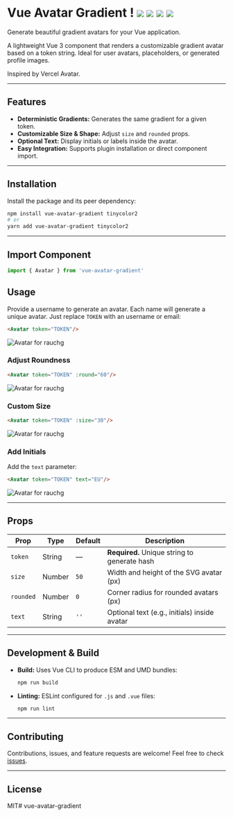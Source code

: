 # Vue Avatar Gradient ! [](https://avatar.vercel.sh/rauchg?size=20) ![](https://avatar.vercel.sh/leerob?size=20) ![](https://avatar.vercel.sh/vercel?size=20) ![](https://avatar.vercel.sh/party?size=20) ![](https://avatar.vercel.sh/edge?size=20)

Generate beautiful gradient avatars for your Vue application.

A lightweight Vue 3 component that renders a customizable gradient avatar based on a token string. Ideal for user avatars, placeholders, or generated profile images.

Inspired by Vercel Avatar.

---

## Features

- **Deterministic Gradients:** Generates the same gradient for a given token.
- **Customizable Size & Shape:** Adjust `size` and `rounded` props.
- **Optional Text:** Display initials or labels inside the avatar.
- **Easy Integration:** Supports plugin installation or direct component import.

---

## Installation

Install the package and its peer dependency:

```bash
npm install vue-avatar-gradient tinycolor2
# or
yarn add vue-avatar-gradient tinycolor2
```

---

## Import Component

```js
import { Avatar } from 'vue-avatar-gradient'
```

## Usage

Provide a username to generate an avatar. Each name will generate a unique avatar. Just replace `TOKEN` with an username or email:

```html
<Avatar token="TOKEN"/>
```

![Avatar for rauchg](https://avatar.vercel.sh/TOKEN)



### Adjust Roundness

```html
<Avatar token="TOKEN" :round="60"/>
```

![Avatar for rauchg](https://avatar.vercel.sh/TOKEN?rounded=60)


### Custom Size
```html
<Avatar token="TOKEN" :size="30"/>
```
![Avatar for rauchg](https://avatar.vercel.sh/rauchg.svg?size=30)

### Add Initials

Add the `text` parameter:
```html
<Avatar token="TOKEN" text="EU"/>
```

![Avatar for rauchg](https://avatar.vercel.sh/rauchg.svg?text=EU)

---


## Props

| Prop      | Type    | Default | Description                                  |
|-----------|---------|---------|----------------------------------------------|
| `token`   | String  | —       | **Required.** Unique string to generate hash |
| `size`    | Number  | `50`    | Width and height of the SVG avatar (px)      |
| `rounded` | Number  | `0`     | Corner radius for rounded avatars (px)       |
| `text`    | String  | `''`    | Optional text (e.g., initials) inside avatar |

---

## Development & Build

- **Build:** Uses Vue CLI to produce ESM and UMD bundles:

  ```bash
  npm run build
  ```

- **Linting:** ESLint configured for `.js` and `.vue` files:

  ```bash
  npm run lint
  ```

---

## Contributing

Contributions, issues, and feature requests are welcome! Feel free to check [issues](https://github.com/adamcoquelet/vue-avatar-gradient/issues).

---

## License

MIT#   v u e - a v a t a r - g r a d i e n t  
 